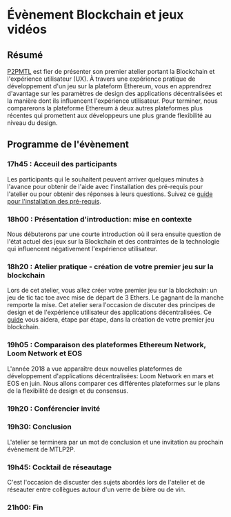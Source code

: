 # Évènement Blockchain et jeux vidéos

## Résumé

[P2PMTL](https://www.facebook.com/mtlp2p) est fier de présenter son premier atelier portant la Blockchain et l'expérience utilisateur (UX). À travers une expérience pratique de développement d'un jeu sur la plateform Ethereum, vous en apprendrez d'avantage sur les paramètres de design des applications décentralisées et la manière dont ils influencent l'expérience utilisateur. Pour terminer, nous comparerons la plateforme Ethereum à deux autres plateformes plus récentes qui promettent aux développeurs une plus grande flexibilité au niveau du design.

## Programme de l'évènement

### **17h45** : Acceuil des participants 

Les participants qui le souhaitent peuvent arriver quelques minutes à l'avance pour obtenir de l'aide avec l'installation des pré-requis pour l'atelier ou pour obtenir des réponses à leurs questions. Suivez ce [guide  pour l'installation des pré-requis](docs/installation.md).

### **18h00** : Présentation d'introduction: mise en contexte

Nous débuterons par une courte introduction où il sera ensuite question de l'état actuel des jeux sur la Blockchain et des contraintes de la technologie qui influencent négativement l'expérience utilisateur.

### **18h20** : Atelier pratique - création de votre premier jeu sur la blockchain

Lors de cet atelier, vous allez créer votre premier jeu sur la blockchain: un jeu de tic tac toe avec mise de départ de 3 Ethers. Le gagnant de la manche remporte la mise. Cet atelier sera l'occasion de discuter des principes de design et de l'expérience utilisateur des applications décentralisées. Ce [guide](docs/tutorail.md) vous aidera, étape par étape, dans la création de votre premier jeu blockchain.

### **19h05** : Comparaison des plateformes Ethereum Network, Loom Network et EOS

L'année 2018 a vue apparaître deux nouvelles plateformes de développement d'applications décentralisées: Loom Network en mars et EOS en juin. Nous allons comparer ces différentes plateformes sur le plans de la flexibilité de design et du consensus.

### **19h20** : Conférencier invité

### **19h30**: Conclusion

L'atelier se terminera par un mot de conclusion et une invitation au prochain évènement de MTLP2P. 

### **19h45**: Cocktail de réseautage

C'est l'occasion de discuster des sujets abordés lors de l'atelier et de réseauter entre collègues autour d'un verre de bière ou de vin.

### **21h00**: Fin
